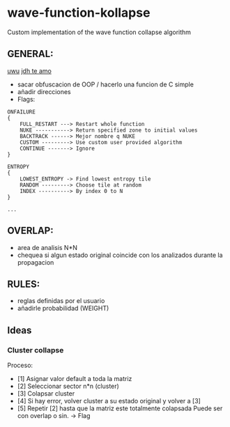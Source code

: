 # wave-function-kollapse
Custom implementation of the wave function collapse algorithm

## GENERAL:
[uwu](https://www.youtube.com/watch?v=zIRTOgfsjl0&ab_channel=DVGen)
[jdh te amo](https://www.youtube.com/watch?v=TO0Tx3w5abQ&ab_channel=jdh)
- sacar obfuscacion de OOP / hacerlo una funcion de C simple
- añadir direcciones
- Flags:
```
ONFAILURE
{ 
	FULL_RESTART ---> Restart whole function
	NUKE -----------> Return specified zone to initial values
	BACKTRACK ------> Mejor nombre q NUKE
	CUSTOM ---------> Use custom user provided algorithm
	CONTINUE -------> Ignore
}
```
```
ENTROPY
{
	LOWEST_ENTROPY -> Find lowest entropy tile
	RANDOM ---------> Choose tile at random
	INDEX ----------> By index 0 to N
}
```
```
...
```

## OVERLAP:
- area de analisis N*N
- chequea si algun estado original coincide con los analizados durante la propagacion

## RULES:
- reglas definidas por el usuario
- añadirle probabilidad (WEIGHT)

## Ideas
### Cluster collapse
Proceso:
- [1] Asignar valor default a toda la matriz
- [2] Seleccionar sector n*n (cluster)
- [3] Colapsar cluster
- [4] Si hay error, volver cluster a su estado original y volver a [3]
- [5] Repetir [2] hasta que la matriz este totalmente colapsada
Puede ser con overlap o sin. -> Flag
